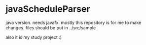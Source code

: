 # javaScheduleParser
java version. needs javafx.
mostly this repository is for me to make changes.
files should be put in ../src/sample

also it is my study project :)
